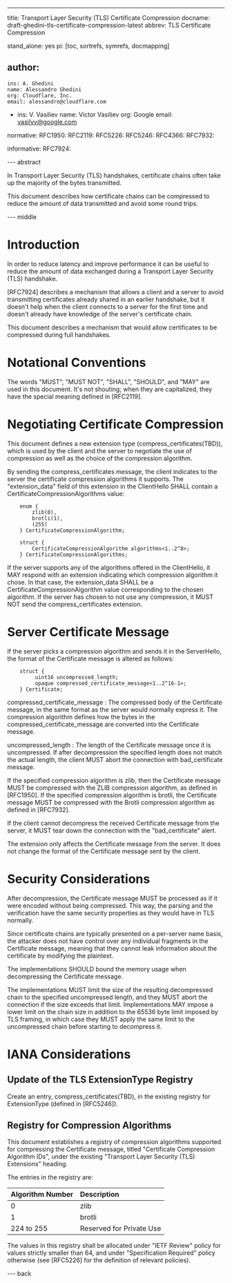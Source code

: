 ---
title: Transport Layer Security (TLS) Certificate Compression
docname: draft-ghedini-tls-certificate-compression-latest
abbrev: TLS Certificate Compression

stand_alone: yes
pi: [toc, sortrefs, symrefs, docmapping]

author:
 -
    ins: A. Ghedini
    name: Alessandro Ghedini
    org: Cloudflare, Inc.
    email: alessandro@cloudflare.com
 -
    ins: V. Vasiliev
    name: Victor Vasiliev
    org: Google
    email: vasilvv@google.com

normative:
  RFC1950:
  RFC2119:
  RFC5226:
  RFC5246:
  RFC4366:
  RFC7932:

informative:
  RFC7924:

--- abstract

In Transport Layer Security (TLS) handshakes, certificate chains often take up
the majority of the bytes transmitted.

This document describes how certificate chains can be compressed to reduce the
amount of data transmitted and avoid some round trips.

--- middle

# Introduction

In order to reduce latency and improve performance it can be useful to reduce
the amount of data exchanged during a Transport Layer Security (TLS) handshake.

[RFC7924] describes a mechanism that allows a client and a server to avoid
transmitting certificates already shared in an earlier handshake, but it
doesn't help when the client connects to a server for the first time and
doesn't already have knowledge of the server's certificate chain.

This document describes a mechanism that would allow certificates to be
compressed during full handshakes.

# Notational Conventions

The words "MUST", "MUST NOT", "SHALL", "SHOULD", and "MAY" are used in this
document.  It's not shouting; when they are capitalized, they have the special
meaning defined in [RFC2119].

# Negotiating Certificate Compression

This document defines a new extension type (compress_certificates(TBD)), which
is used by the client and the server to negotiate the use of compression as well
as the choice of the compression algorithm.

By sending the compress_certificates message, the client indicates to the server
the certificate compression algorithms it supports.  The "extension_data" field
of this extension in the ClientHello SHALL contain a
CertificateCompressionAlgorithms value:

~~~
    enum {
        zlib(0),
        brotli(1),
        (255)
    } CertificateCompressionAlgorithm;

    struct {
        CertificateCompressionAlgorithm algorithms<1..2^8>;
    } CertificateCompressionAlgorithms;
~~~

If the server supports any of the algorithms offered in the ClientHello, it MAY
respond with an extension indicating which compression algorithm it chose.  In
that case, the extension_data SHALL be a CertificateCompressionAlgorithm value
corresponding to the chosen algorithm.  If the server has chosen to not use any
compression, it MUST NOT send the compress_certificates extension.

# Server Certificate Message

If the server picks a compression algorithm and sends it in the ServerHello, the
format of the Certificate message is altered as follows:

~~~
    struct {
         uint16 uncompressed_length;
         opaque compressed_certificate_message<1..2^16-1>;
    } Certificate;
~~~

compressed_certificate_message
: The compressed body of the Certificate message, in the same format as the
  server would normally express it. The compression algorithm defines how the
  bytes in the compressed_certificate_message are converted into the
  Certificate message.

uncompressed_length
: The length of the Certificate message once it is uncompressed.  If after
  decompression the specified length does not match the actual length, the
  client MUST abort the connection with bad_certificate message.

If the specified compression algorithm is zlib, then the Certificate message
MUST be compressed with the ZLIB compression algorithm, as defined in [RFC1950].
If the specified compression algorithm is brotli, the Certificate message MUST
be compressed with the Brotli compression algorithm as defined in [RFC7932].

If the client cannot decompress the received Certificate message from the
server, it MUST tear down the connection with the "bad_certificate" alert.

The extension only affects the Certificate message from the server.  It does not
change the format of the Certificate message sent by the client.

# Security Considerations

After decompression, the Certificate message MUST be processed as if it were
encoded without being compressed.  This way, the parsing and the verification
have the same security properties as they would have in TLS normally.

Since certificate chains are typically presented on a per-server name basis, the
attacker does not have control over any individual fragments in the Certificate
message, meaning that they cannot leak information about the certificate by
modifying the plaintext.

The implementations SHOULD bound the memory usage when decompressing the
Certificate message.

The implementations MUST limit the size of the resulting decompressed chain to
the specified uncompressed length, and they MUST abort the connection if the
size exceeds that limit.  Implementations MAY impose a lower limit on the chain
size in addition to the 65536 byte limit imposed by TLS framing, in which case
they MUST apply the same limit to the uncompressed chain before starting to
decompress it.

# IANA Considerations

## Update of the TLS ExtensionType Registry

Create an entry, compress_certificates(TBD), in the existing registry for
ExtensionType (defined in [RFC5246]).

## Registry for Compression Algorithms

This document establishes a registry of compression algorithms supported for
compressing the Certificate message, titled "Certificate Compression Algorithm
IDs", under the existing "Transport Layer Security (TLS) Extensions" heading.

The entries in the registry are:

| Algorithm Number | Description              |
|:-----------------|:-------------------------|
| 0                | zlib                     |
| 1                | brotli                   |
| 224 to 255       | Reserved for Private Use |

The values in this registry shall be allocated under "IETF Review" policy for
values strictly smaller than 64, and under "Specification Required" policy
otherwise (see [RFC5226] for the definition of relevant policies).

--- back
